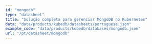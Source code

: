 ```yaml
---
id: "mongodb"
type: "datasheet"
title: "Solução completa para gerenciar MongoDB no Kubernetes"
data: "data/products/kubedb/datasheets/portuguese.json"
example_code: "data/products/kubedb/databases/mongodb.json"
url: "/pt/datasheet/mongodb"
---
```

